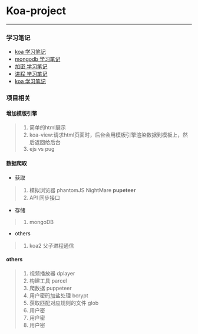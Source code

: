 # Koa-project

---
### 学习笔记
- [koa 学习笔记](https://github.com/MJingv/Koa-project/blob/master/koa%E5%AD%A6%E4%B9%A0%E7%AC%94%E8%AE%B0.md)
- [mongodb 学习笔记](https://github.com/MJingv/Koa-project/blob/master/koa%E5%AD%A6%E4%B9%A0%E7%AC%94%E8%AE%B0.md)
- [加密 学习笔记](https://github.com/MJingv/Koa-project/blob/master/koa%E5%AD%A6%E4%B9%A0%E7%AC%94%E8%AE%B0.md)
- [进程 学习笔记](https://github.com/MJingv/Koa-project/blob/master/koa%E5%AD%A6%E4%B9%A0%E7%AC%94%E8%AE%B0.md)
- [koa 学习笔记](https://github.com/MJingv/Koa-project/blob/master/koa%E5%AD%A6%E4%B9%A0%E7%AC%94%E8%AE%B0.md)

### 项目相关

#### 增加模版引擎

> 1. 简单的html展示
> 1. koa-view:请求html页面时，后台会用模板引擎渲染数据到模板上，然后返回给后台
> 1. ejs vs pug


#### 数据爬取
- 获取
> 1. 模拟浏览器 phantomJS NightMare **pupeteer**
> 1. API 同步接口
- 存储
> 1. mongoDB
- others
> 1. koa2 父子进程通信


#### others
> 1. 视频播放器 dplayer
> 1. 构建工具 parcel
> 1. 爬数据 puppeteer
> 1. 用户密码加盐处理 bcrypt
> 1. 获取匹配对应规则的文件 glob
> 1. 用户密
> 1. 用户密
> 1. 用户密






